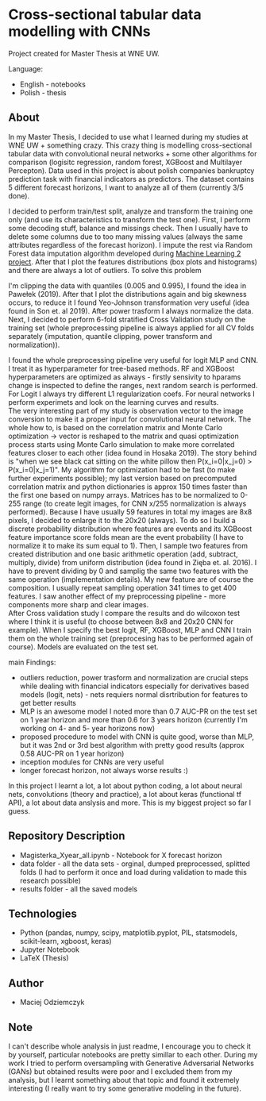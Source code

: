# Cross-sectional tabular data modelling with CNNs
Project created for Master Thesis at WNE UW.

Language:
 - English - notebooks
 - Polish - thesis

## About
In my Master Thesis, I decided to use what I learned during my studies at WNE UW + something crazy. This crazy thing is modelling cross-sectional tabular data with convolutional neural networks + some other algorithms for comparison (logisitc regression, random forest, XGBoost and Multilayer Percepton). Data used in this project is about polish companies bankruptcy prediction task with financial indicators as predictors. The dataset contains 5 different forecast horizons, I want to analyze all of them (currently 3/5 done). 

I decided to perform train/test split, analyze and transform the training one only (and use its characteristics to transform the test one). First, I perform some decoding stuff, balance and missings check. Then I usually have to delete some columns due to too many missing values (always the same attributes regardless of the forecast horizon). I impute the rest via Random Forest data imputation algorithm developed during [Machine Learning 2 project](https://github.com/maciejodziemczyk/Can-PCA-extract-important-informations-from-non-significant-features-Neurak-Network-case). After that I plot the features distributions (box plots and histograms) and there are always a lot of outliers. To solve this problem

I'm clipping the data with quantiles (0.005 and 0.995), I found the idea in Pawełek (2019). After that I plot the distributions again and big skewness occurs, to reduce it I found Yeo-Johnson transformation very useful (idea found in Son et. al 2019). After power trasform I always normalize the data. Next, I decided to perform 6-fold stratified Cross Validation study on the training set (whole preprocessing pipeline is always applied for all CV folds separately (imputation, quantile clipping, power transform and normalization)).

I found the whole preprocessing pipeline very useful for logit MLP and CNN. I treat it as hyperparameter for tree-based methods. RF and XGBoost hyperparameters are optimized as always - firstly sensivity to hparams change is inspected to define the ranges, next random search is performed. For Logit I always try different L1 regularization coefs. For neural networks I perform experimets and look on the learning curves and results. <br>
The very interesting part of my study is observation vector to the image conversion to make it a proper input for convolutional neural network. The whole how to, is based on the correlation matrix and Monte Carlo optimization -> vector is reshaped to the matrix and quasi optimization process starts using Monte Carlo simulation to make more correlated features closer to each other (idea found in Hosaka 2019). The story behind is "when we see black cat sitting on the white pillow then P(x_i=0|x_j=0) > P(x_i=0|x_j=1)". My algorithm for optimization had to be fast (to make further experiments possible); my last version based on precomputed correlation matrix and python dictionaries is approx 150 times faster than the first one based on numpy arrays. Matrices has to be normalized to 0-255 range (to create legit images, for CNN x/255 normalization is always performed). Because I have usually 59 features in total my images are 8x8 pixels, I decided to enlarge it to the 20x20 (always). To do so I build a discrete probability distribution where features are events and its XGBoost feature importance score folds mean are the event probability (I have to normalize it to make its sum equal to 1). Then, I sample two features from created distribution and one basic arithmetic operation (add, subtract, multiply, divide) from uniform distribution (idea found in Zięba et. al. 2016).
I have to prevent dividing by 0 and samplig the same two features with the same operation (implementation details). My new feature are of course the composition. I usually repeat sampling operation 341 times to get 400 features. I saw another effect of my preprocessing pipeline - more components more sharp and clear images. <br>
After Cross validation study I compare the results and do wilcoxon test where I think it is useful (to choose between 8x8 and 20x20 CNN for example). When I specify the best logit, RF, XGBoost, MLP and CNN I train them on the whole training set (preprocesing has to be performed again of course). Models are evaluated on the test set.

main Findings:
 - outliers reduction, power trasform and normalization are crucial steps while dealing with financial indicators especially for derivatives based models (logit, nets) - nets requiers normal disrtribution for features to get better results 
 - MLP is an awesome model I noted more than 0.7 AUC-PR on the test set on 1 year horizon and more than 0.6 for 3 years horizon (currently I'm working on 4- and 5- year horizons now)
 - proposed procedure to model with CNN is quite good, worse than MLP, but it was 2nd or 3rd best algorithm with pretty good results (approx 0.58 AUC-PR on 1 year horizon) 
 - inception modules for CNNs are very useful
 - longer forecast horizon, not always worse results :)

In this project I learnt a lot, a lot about python coding, a lot about neural nets, convolutions (theory and practice), a lot about keras (functional tf API), a lot about data anslysis and more. This is my biggest project so far I guess.

## Repository Description
 - Magisterka_Xyear_all.ipynb - Notebook for X forecast horizon
 - data folder - all the data sets - orginal, dumped preprocessed, splitted folds (I had to perform it once and load during validation to made this research possible)
 - results folder - all the saved models

## Technologies
 - Python (pandas, numpy, scipy, matplotlib.pyplot, PIL, statsmodels, scikit-learn, xgboost, keras)
 - Jupyter Notebook
 - LaTeX (Thesis)

## Author
 - Maciej Odziemczyk

## Note
I can't describe whole analysis in just readme, I encourage you to check it by yourself, particular notebooks are pretty simillar to each other. During my work I tried to perform oversampling with Generative Adversarial Networks (GANs) but obtained results were poor and I excluded them from my analysis, but I learnt something about that topic and found it extremely interesting (I really want to try some generative modeling in the future).

